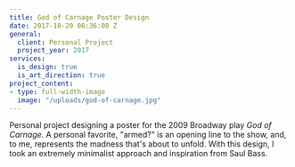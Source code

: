 ```yaml
---
title: God of Carnage Poster Design
date: 2017-10-20 06:36:00 Z
general:
  client: Personal Project
  project_year: 2017
services:
  is_design: true
  is_art_direction: true
project_content:
- type: full-width-image
  image: "/uploads/god-of-carnage.jpg"
---
```


Personal project designing a poster for the 2009 Broadway play _God of Carnage._ A personal favorite, "armed?" is an opening line to the show, and, to me, represents the madness that's about to unfold. With this design, I took an extremely minimalist approach and inspiration from Saul Bass.